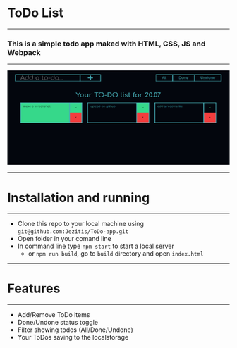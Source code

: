 # ToDo List
____

### This is a simple todo app maked with HTML, CSS, JS and Webpack
____
![Screenshot](screenshot.png "Screenshot")
____
# Installation and running
____
- Clone this repo to your local machine using `git@github.com:Jezitis/ToDo-app.git`
- Open folder in your comand line
- In command line type `npm start` to start a local server
    - or `npm run build`, go to `build` directory and open `index.html`
____
# Features
____
- Add/Remove ToDo items
- Done/Undone status toggle
- Filter showing todos (All/Done/Undone)
- Your ToDos saving to the localstorage